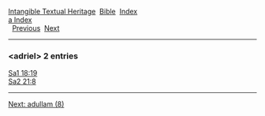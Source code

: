 [Intangible Textual Heritage](../../index)  [Bible](../index) 
[Index](index)   
[a Index](_a_)  
  [Previous](c00234)  [Next](c00236) 

------------------------------------------------------------------------

### &lt;adriel&gt; 2 entries

[Sa1 18:19](../kjv/sa1018.htm#019)  
[Sa2 21:8](../kjv/sa2021.htm#008)  

------------------------------------------------------------------------

[Next: adullam (8)](c00236)
